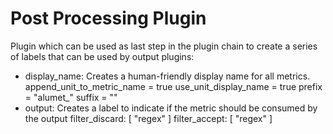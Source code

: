 # Post Processing Plugin

Plugin which can be used as last step in the plugin chain to create a series of labels that can be used by output plugins:

- display_name: Creates a human-friendly display name for all metrics.
  append_unit_to_metric_name = true
  use_unit_display_name = true
  prefix = "alumet_"
  suffix = ""
- output: Creates a label to indicate if the metric should be consumed by the output
  filter_discard: [
    "regex"
  ]
  filter_accept: [
    "regex"
  ]